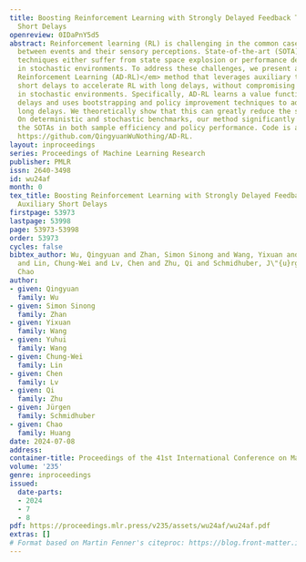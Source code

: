 ```yaml
---
title: Boosting Reinforcement Learning with Strongly Delayed Feedback Through Auxiliary
  Short Delays
openreview: 0IDaPnY5d5
abstract: Reinforcement learning (RL) is challenging in the common case of delays
  between events and their sensory perceptions. State-of-the-art (SOTA) state augmentation
  techniques either suffer from state space explosion or performance degeneration
  in stochastic environments. To address these challenges, we present a novel <em>Auxiliary-Delayed
  Reinforcement Learning (AD-RL)</em> method that leverages auxiliary tasks involving
  short delays to accelerate RL with long delays, without compromising performance
  in stochastic environments. Specifically, AD-RL learns a value function for short
  delays and uses bootstrapping and policy improvement techniques to adjust it for
  long delays. We theoretically show that this can greatly reduce the sample complexity.
  On deterministic and stochastic benchmarks, our method significantly outperforms
  the SOTAs in both sample efficiency and policy performance. Code is available at
  https://github.com/QingyuanWuNothing/AD-RL.
layout: inproceedings
series: Proceedings of Machine Learning Research
publisher: PMLR
issn: 2640-3498
id: wu24af
month: 0
tex_title: Boosting Reinforcement Learning with Strongly Delayed Feedback Through
  Auxiliary Short Delays
firstpage: 53973
lastpage: 53998
page: 53973-53998
order: 53973
cycles: false
bibtex_author: Wu, Qingyuan and Zhan, Simon Sinong and Wang, Yixuan and Wang, Yuhui
  and Lin, Chung-Wei and Lv, Chen and Zhu, Qi and Schmidhuber, J\"{u}rgen and Huang,
  Chao
author:
- given: Qingyuan
  family: Wu
- given: Simon Sinong
  family: Zhan
- given: Yixuan
  family: Wang
- given: Yuhui
  family: Wang
- given: Chung-Wei
  family: Lin
- given: Chen
  family: Lv
- given: Qi
  family: Zhu
- given: Jürgen
  family: Schmidhuber
- given: Chao
  family: Huang
date: 2024-07-08
address:
container-title: Proceedings of the 41st International Conference on Machine Learning
volume: '235'
genre: inproceedings
issued:
  date-parts:
  - 2024
  - 7
  - 8
pdf: https://proceedings.mlr.press/v235/assets/wu24af/wu24af.pdf
extras: []
# Format based on Martin Fenner's citeproc: https://blog.front-matter.io/posts/citeproc-yaml-for-bibliographies/
---
```

